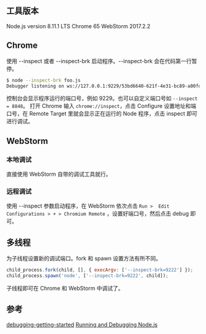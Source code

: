 ## 工具版本
Node.js version 8.11.1 LTS
Chrome 65
WebStorm 2017.2.2

## Chrome
使用 --inspect 或者 --inspect-brk 启动程序。--inspect-brk 会在代码第一行暂停。
``` bash
$ node --inspect-brk foo.js
Debugger listening on ws://127.0.0.1:9229/53bd6640-621f-4e31-bc89-a00fd7c34f71
```
控制台会显示程序运行的端口号，例如 9229。也可以自定义端口号如 `--inspect = 8848`。
打开 Chrome 输入 `chrome://inspect`，点击 Configure 设置地址和端口号，在 Remote Target
里就会显示正在运行的 Node 程序，点击 inspect 即可进行调试。

## WebStorm
### 本地调试
直接使用 WebStorm 自带的调试工具就行。
### 远程调试
使用 --inspect 参数启动程序，在 WebStorm 依次点击 `Run >  Edit Configurations > + > Chromium Remote` ，设置好端口号，然后点击 debug 即可。

## 多线程
为子线程设置新的调试端口。fork 和 spawn 设置方法有所不同。
```javascript
child_process.fork(child, [], { execArgv: ['--inspect-brk=9222'] });
child_process.spawn('node', ['--inspect-brk=9222', child]);
```
子线程即可在 Chrome 和 WebStorm 中调试了。


## 参考
[debugging-getting-started](https://nodejs.org/en/docs/guides/debugging-getting-started/)
[Running and Debugging Node.js](https://www.jetbrains.com/help/webstorm/running-and-debugging-node-js.html)